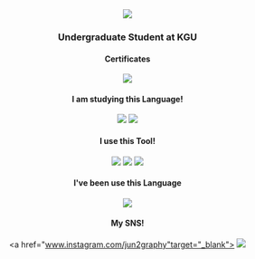 
<div align="center"> 
<img src="https://capsule-render.vercel.app/api?type=venom&color=auto&height=300&section=header&text=Jun's%20Github&fontSize=90" /> 
</div>

<div id = "main", align = center>

### Undergraduate Student at KGU
#### Certificates
<!-- sqld -->
  <img src="https://img.shields.io/badge/SQLD-3876F2?style=for-the-badge&logo=mysql&logoColor=white">
  
#### I am studying this Language!
<!-- java, javascript 순 -->
  <img src="https://img.shields.io/badge/JAVA-168BF2?style=for-the-badge&logo=java&logoColor=white">
  <img src="https://img.shields.io/badge/JAVASCRIPT-168BF2?style=for-the-badge&logo=javascript&logoColor=white">

#### I use this Tool!
<!-- vscode eclipse 피그마 순 -->
 <img src="https://img.shields.io/badge/VS code-007ACC?style=for-the-badge&logo=visualstudiocode&logoColor=white">
 <img src="https://img.shields.io/badge/Eclipse-2C2255?style=for-the-badge&logo=eclipse&logoColor=white"> 
 <img src="https://img.shields.io/badge/Figma-A259FF?style=for-the-badge&logo=figma&logoColor=white">
 
#### I've been use this Language
<!-- c순 -->
 <img src="https://img.shields.io/badge/C-F24E1E?style=for-the-badge&logo=c&logoColor=white">

#### My SNS!
 <a href="www.instagram.com/jun2graphy"target="_blank"> <img src="https://img.shields.io/badge/Instagram-E4405F?style=for-the-badge&logo=instagram&logoColor=white">

</div>
